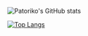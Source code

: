 
![Patoriko's GitHub stats](https://github-readme-stats.vercel.app/api?username=patoriko&show_icons=true&theme=dark)

[![Top Langs](https://github-readme-stats.vercel.app/api/top-langs/?username=patoriko&layout=compact&theme=dark)](https://github.com/patoriko/github-readme-stats)


<!--
**patoriko/patoriko** is a ✨ _special_ ✨ repository because its `README.md` (this file) appears on your GitHub profile.

Here are some ideas to get you started:

- 🔭 I’m currently working on ...
- 🌱 I’m currently learning ...
- 👯 I’m looking to collaborate on ...
- 🤔 I’m looking for help with ...
- 💬 Ask me about ...
- 📫 How to reach me: ...
- 😄 Pronouns: ...
- ⚡ Fun fact: ...
-->

